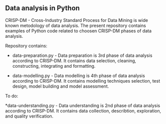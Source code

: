 ## Data analysis in Python

CRISP-DM - Cross-Industry Standard Process for Data Mining is wide known metodology of data analysis. 
The present repository contains examples of Python code related to choosen CRISP-DM phases of data analysis. 

Repository contains:

* data-preparation.py - Data preparation is 3rd phase of data analysis according to CRISP-DM. 
It contains data selection, cleaning, constructing, integrating and formatting.

* data-modelling.py - Data modelling is 4th phase of data analysis according to CRISP-DM. 
It contains modelling techniques selection, test design, model building and model assessment.


To do:

*data-understanding.py - Data understanding is 2nd phase of data analysis according to CRISP-DM.
It contains data collection, describtion, exploration, and quality verification.